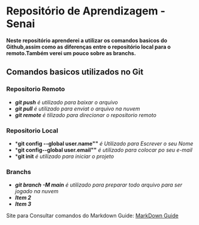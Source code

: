 # Repositório de Aprendizagem - Senai
**Neste repositório aprenderei a utilizar os comandos basicos do Github,assim como as diferenças entre o repositório local para o remoto.Também verei um pouco sobre as branchs.**

## Comandos basicos utilizados no Git
### Repositorio Remoto
- ***git push**  é utilizado para baixar o arquivo*
- ***git pull** é utilizado para enviat o arquivo na nuvem*
- ***git remote** é tilizado para direcionar o repositorio remoto*

### Repositorio Local
-  ***git config --global user.name""** *é Utilizado para Escrever o seu Nome*
-  ***git config--global user.email""** *é utilizado para colocar po seu e-mail*
-  ***git init** *é utilizado para iniciar o projeto*  

### Branchs
- ***git branch -M main** é utilizado para preparar todo arquivo para ser jogado na nuvem*
- ***Item 2***
- ***Item 3***


Site para Consultar comandos do Markdown Guide: [MarkDown Guide](ttps://www.markdownguide.org/basic-syntax/)